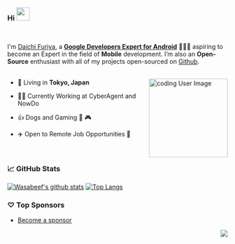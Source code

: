 ### Hi <img src="https://raw.githubusercontent.com/wasabeef/wasabeef/master/icons/wave.gif" width="30px">
<br/>

I'm [Daichi Furiya](https://twitter.com/wasabeef_jp), a **[Google Developers Expert for Android](https://developers.google.com/community/experts/directory/profile/profile-daichi_furiya)** 👨🏻‍💻 aspiring to become an Expert in the field of **Mobile** development. I’m also an **Open-Source** enthusiast with all of my projects open-sourced on [Github](https://github.com/wasabeef?tab=repositories).
<br/>
<br/>

<img align="right" alt="coding User Image" src="https://raw.githubusercontent.com/wasabeef/wasabeef/master/icons/chip.gif" height="180" />

- 🗼 Living in **Tokyo, Japan**

- 👨‍💻 Currently Working at CyberAgent and NowDo

- 👍 Dogs and Gaming 🐶 🎮

- ✈️ Open to Remote Job Opportunities 🍻

<br/>

### 📈 GitHub Stats

[![Wasabeef's github stats](https://github-readme-stats.vercel.app/api?username=wasabeef&show_icons=true&line_height=21&show_icons=true&theme=vue&hide_border=true)](https://github.com/anuraghazra/github-readme-stats)
[![Top Langs](https://github-readme-stats.vercel.app/api/top-langs/?username=wasabeef&show_icons=true&layout=compact&theme=vue&hide_border=true)](https://github.com/anuraghazra/github-readme-stats)

### ♡ Top Sponsors

- [Become a sponsor](https://github.com/sponsors/wasabeef)

<img src="https://komarev.com/ghpvc/?username=wasabeef&color=blue&style=flat-square&label=visitors" align="right" />
